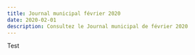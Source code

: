 ```yaml
---
title: Journal municipal février 2020
date: 2020-02-01
description: Consultez le Journal municipal de février 2020
---
```

Test